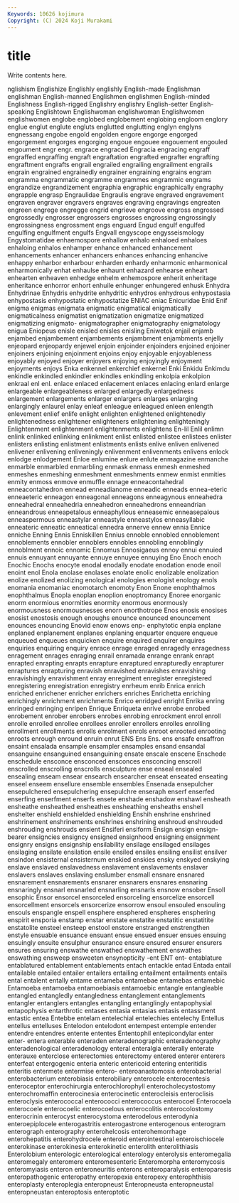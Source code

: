 ```yaml
---
Keywords: 10626 kojimura
Copyright: (C) 2024 Koji Murakami
---
```


# title

Write contents here.



nglishism Englishize Englishly englishly English-made Englishman englishman English-manned Englishmen englishmen
English-minded Englishness English-rigged Englishry englishry English-setter English-speaking Englishtown Englishwoman englishwoman
Englishwomen englishwomen englobe englobed englobement englobing engloom englory englue englut
englute engluts englutted englutting englyn englyns engnessang engobe engold engolden
engore engorge engorged engorgement engorges engorging engoue engouee engouement engouled
engoument engr engr. engrace engraced Engracia engracing engraff engraffed engraffing
engraft engraftation engrafted engrafter engrafting engraftment engrafts engrail engrailed engrailing
engrailment engrails engrain engrained engrainedly engrainer engraining engrains engram engramma
engrammatic engramme engrammes engrammic engrams engrandize engrandizement engraphia engraphic engraphically
engraphy engrapple engrasp Engraulidae Engraulis engrave engraved engravement engraven engraver
engravers engraves engraving engravings engreaten engreen engrege engregge engrid engrieve
engroove engross engrossed engrossedly engrosser engrossers engrosses engrossing engrossingly engrossingness
engrossment engs enguard Engud engulf engulfed engulfing engulfment engulfs Engvall
engyscope engysseismology Engystomatidae enhaemospore enhallow enhalo enhaloed enhaloes enhaloing enhalos
enhamper enhance enhanced enhancement enhancements enhancer enhancers enhances enhancing enhancive
enhappy enharbor enharbour enharden enhardy enharmonic enharmonical enharmonically enhat enhaulse
enhaunt enhazard enhearse enheart enhearten enheaven enhedge enhelm enhemospore enherit
enheritage enheritance enhorror enhort enhuile enhunger enhungered enhusk Enhydra Enhydrinae
Enhydris enhydrite enhydritic enhydros enhydrous enhypostasia enhypostasis enhypostatic enhypostatize ENIAC
eniac Enicuridae Enid Enif enigma enigmas enigmata enigmatic enigmatical enigmatically
enigmaticalness enigmatist enigmatization enigmatize enigmatized enigmatizing enigmato- enigmatographer enigmatography enigmatology
enigua Eniopeus enisle enisled enisles enisling Eniwetok enjail enjamb enjambed
enjambement enjambements enjambment enjambments enjelly enjeopard enjeopardy enjewel enjoin enjoinder
enjoinders enjoined enjoiner enjoiners enjoining enjoinment enjoins enjoy enjoyable enjoyableness
enjoyably enjoyed enjoyer enjoyers enjoying enjoyingly enjoyment enjoyments enjoys Enka
enkennel enkerchief enkernel Enki Enkidu Enkimdu enkindle enkindled enkindler enkindles
enkindling enkolpia enkolpion enkraal enl enl. enlace enlaced enlacement enlaces
enlacing enlard enlarge enlargeable enlargeableness enlarged enlargedly enlargedness enlargement enlargements
enlarger enlargers enlarges enlarging enlargingly enlaurel enlay enleaf enleague enleagued
enleen enlength enlevement enlief enlife enlight enlighten enlightened enlightenedly enlightenedness
enlightener enlighteners enlightening enlighteningly Enlightenment enlightenment enlightenments enlightens En-lil Enlil
enlimn enlink enlinked enlinking enlinkment enlist enlisted enlistee enlistees enlister
enlisters enlisting enlistment enlistments enlists enlive enliven enlivened enlivener enlivening
enliveningly enlivenment enlivenments enlivens enlock enlodge enlodgement Enloe enlumine enlure
enlute enmagazine enmanche enmarble enmarbled enmarbling enmask enmass enmesh enmeshed
enmeshes enmeshing enmeshment enmeshments enmew enmist enmities enmity enmoss enmove
enmuffle ennage enneacontahedral enneacontahedron ennead enneadianome enneadic enneads ennea-eteric enneaeteric
enneagon enneagonal enneagons enneagynous enneahedra enneahedral enneahedria enneahedron enneahedrons enneandrian
enneandrous enneapetalous enneaphyllous enneasemic enneasepalous enneaspermous enneastylar enneastyle enneastylos enneasyllabic
enneateric enneatic enneatical ennedra ennerve ennew ennia Ennice enniche Enning
Ennis Enniskillen Ennius ennoble ennobled ennoblement ennoblements ennobler ennoblers ennobles
ennobling ennoblingly ennoblment ennoic ennomic Ennomus Ennosigaeus ennoy ennui ennuied
ennuis ennuyant ennuyante ennuye ennuyee ennuying Eno Enoch enoch Enochic
Enochs enocyte enodal enodally enodate enodation enode enoil enoint enol
Enola enolase enolases enolate enolic enolizable enolization enolize enolized enolizing
enological enologies enologist enology enols enomania enomaniac enomotarch enomoty Enon
Enone enophthalmos enophthalmus Enopla enoplan enoplion enoptromancy Enoree enorganic enorm
enormious enormities enormity enormous enormously enormousness enormousnesses enorn enorthotrope Enos
enosis enosises enosist enostosis enough enoughs enounce enounced enouncement enounces
enouncing Enovid enow enows enp- enphytotic enpia enplane enplaned enplanement
enplanes enplaning enquarter enquere enqueue enqueued enqueues enquicken enquire enquired
enquirer enquires enquiries enquiring enquiry enrace enrage enraged enragedly enragedness
enragement enrages enraging enrail enramada enrange enrank enrapt enrapted enrapting
enrapts enrapture enraptured enrapturedly enrapturer enraptures enrapturing enravish enravished enravishes
enravishing enravishingly enravishment enray enregiment enregister enregistered enregistering enregistration enregistry
enrheum enrib Enrica enrich enriched enrichener enricher enrichers enriches Enrichetta
enriching enrichingly enrichment enrichments Enrico enridged enright Enrika enring enringed
enringing enripen Enrique Enriqueta enrive enrobe enrobed enrobement enrober enrobers
enrobes enrobing enrockment enrol enroll enrolle enrolled enrollee enrollees enroller
enrollers enrolles enrolling enrollment enrollments enrolls enrolment enrols enroot enrooted
enrooting enroots enrough enround enruin enrut ENS Ens Ens. ens
ensafe ensaffron ensaint ensalada ensample ensampler ensamples ensand ensandal ensanguine
ensanguined ensanguining ensate enscale enscene Enschede enschedule ensconce ensconced ensconces
ensconcing enscroll enscrolled enscrolling enscrolls ensculpture ense enseal ensealed ensealing
enseam ensear ensearch ensearcher enseat enseated enseating enseel enseem ensellure
ensemble ensembles Ensenada ensepulcher ensepulchered ensepulchering ensepulchre enseraph enserf enserfed
enserfing enserfment enserfs ensete enshade enshadow enshawl ensheath ensheathe ensheathed
ensheathes ensheathing ensheaths enshell enshelter enshield enshielded enshielding Enshih enshrine
enshrined enshrinement enshrinements enshrines enshrining enshroud enshrouded enshrouding enshrouds ensient
Ensiferi ensiform Ensign ensign ensign-bearer ensigncies ensigncy ensigned ensignhood ensigning
ensignment ensignry ensigns ensignship ensilability ensilage ensilaged ensilages ensilaging ensilate
ensilation ensile ensiled ensiles ensiling ensilist ensilver ensindon ensisternal ensisternum
enskied enskies ensky enskyed enskying enslave enslaved enslavedness enslavement enslavements
enslaver enslavers enslaves enslaving enslumber ensmall ensnare ensnared ensnarement ensnarements
ensnarer ensnarers ensnares ensnaring ensnaringly ensnarl ensnarled ensnarling ensnarls ensnow
ensober Ensoll ensophic Ensor ensorcel ensorceled ensorceling ensorcelize ensorcell ensorcellment
ensorcels ensorcerize ensorrow ensoul ensouled ensouling ensouls enspangle enspell ensphere
ensphered enspheres ensphering enspirit ensporia enstamp enstar enstate enstatite enstatitic
enstatitite enstatolite ensteel ensteep enstool enstore enstranged enstrengthen enstyle ensuable
ensuance ensuant ensue ensued ensuer ensues ensuing ensuingly ensuite ensulphur
ensurance ensure ensured ensurer ensurers ensures ensuring enswathe enswathed enswathement
enswathes enswathing ensweep ensweeten ensynopticity -ent ENT ent- entablature entablatured
entablement entablements entach entackle entad Entada entail entailable entailed entailer
entailers entailing entailment entailments entails ental entalent entally entame entameba
entamebae entamebas entamebic Entamoeba entamoeba entamoebiasis entamoebic entangle entangleable entangled
entangledly entangledness entanglement entanglements entangler entanglers entangles entangling entanglingly entapophysial
entapophysis entarthrotic entases entasia entasias entasis entassment entastic entea Entebbe
entelam entelechial entelechies entelechy Entellus entellus entelluses Entelodon entelodont entempest
entemple entender entendre entendres entente ententes Ententophil entepicondylar enter enter-
entera enterable enteraden enteradenographic enteradenography enteradenological enteradenology enteral enteralgia enterally
enterate enterauxe enterclose enterectomies enterectomy entered enterer enterers enterfeat entergogenic
enteria enteric entericoid entering enteritidis enteritis entermete entermise entero- enteroanastomosis
enterobacterial enterobacterium enterobiasis enterobiliary enterocele enterocentesis enteroceptor enterochirurgia enterochlorophyll enterocholecystostomy
enterochromaffin enterocinesia enterocinetic enterocleisis enteroclisis enteroclysis enterococcal enterococci enterococcus enterocoel
Enterocoela enterocoele enterocoelic enterocoelous enterocolitis enterocolostomy enterocrinin enterocyst enterocystoma enterodelous
enterodynia enteroepiplocele enterogastritis enterogastrone enterogenous enterogram enterograph enterography enterohelcosis enterohemorrhage
enterohepatitis enterohydrocele enteroid enterointestinal enteroischiocele enterokinase enterokinesia enterokinetic enterolith enterolithiasis
Enterolobium enterologic enterological enterology enterolysis enteromegalia enteromegaly enteromere enteromesenteric Enteromorpha
enteromycosis enteromyiasis enteron enteroneuritis enterons enteroparalysis enteroparesis enteropathogenic enteropathy enteropexia
enteropexy enterophthisis enteroplasty enteroplegia enteropneust Enteropneusta enteropneustal enteropneustan enteroptosis enteroptotic
